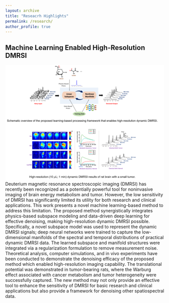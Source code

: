 ```yaml
---
layout: archive
title: "Reseacrh Highlights"
permalink: /research/
author_profile: true
---
```


## Machine Learning Enabled High-Resolution DMRSI
![](DMRSI.png)
Deuterium magnetic resonance spectroscopic imaging (DMRSI) has recently been recognized as a potentially powerful tool for noninvasive imaging of brain energy metabolism and tumor. However, the low sensitivity of DMRSI has significantly limited its utility for both research and clinical applications. This work presents a novel machine learning-based method to address this limitation. The proposed method synergistically integrates physics-based subspace modeling and data-driven deep learning for effective denoising, making high-resolution dynamic DMRSI possible. Specifically, a novel subspace model was used to represent the dynamic DMRSI signals; deep neural networks were trained to capture the low-dimensional manifolds of the spectral and temporal distributions of practical dynamic DMRSI data. The learned subspace and manifold structures were integrated via a regularization formulation to remove measurement noise. Theoretical analysis, computer simulations, and in vivo experiments have been conducted to demonstrate the denoising efficacy of the proposed method which enabled high-resolution imaging capability. The translational potential was demonstrated in tumor-bearing rats, where the Warburg effect associated with cancer metabolism and tumor heterogeneity were successfully captured. The new method may not only provide an effective tool to enhance the sensitivity of DMRSI for basic research and clinical applications but also provide a framework for denoising other spatiospectral data.
